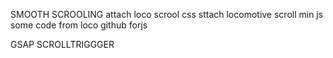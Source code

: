 SMOOTH SCROOLING 
        attach loco scrool css
        sttach locomotive scroll min js
        some code from loco github forjs

GSAP 
SCROLLTRIGGGER